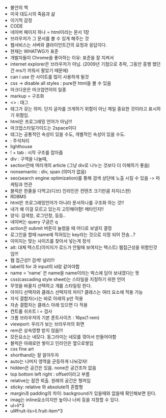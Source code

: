 - 불안의 책 
- 미국 대도시의 죽음과 삶 
- 이기적 감정 
- CODE
- 네이버 페이지 하나 = html이라는 문서 1장  
- 브라우저가 그 문서를 볼 수 있게 해주는 것 
- 웹서비스는 서버와 클라이언트간의 요청과 응답이다. 
- 현재는 WHATWG가 표준 
- 개발자들이 Chrome을 좋아하는 이유: 표준을 잘 지켜서 
- internet explorer은 브라우저가 아님. (2009년 기점으로 추락, 그동안 흥행 했던건 ms가 끼워서 팔았기 때문에)
- can i use 란 사이트를 많이 사용하게 될것 
- css -> disable all styles : pure한 html을 볼 수 있음 
- 마크다운은 마크업언어의 일종 
- markup = 구조화 
- <> : 태그 
- 태그가 갖는 의미. 단지 글자를 크게하기 위함이 아닌 제일 중요한 것이라고 표시하기 위함임. 
- html은 프로그래밍 언어가 아님!!! 
- 마크업스타일가이드는 2space이다 
- 태그는 공통적인 속성이 있을 수도, 개별적인 속성이 있을 수도. 
- <!----> : 주석처리 
- lighthouse 
- ! + tab : 시작 구조를 잡아줌 
- div : 구역을 나눌때, 
- section안에 여러개의 article (그냥 div로 나누는 것보다 더 이해하기 좋음)
- nonsemantic : div, span (의미가 없음)
- seo(search engine optimization)를 통해 검색 상단에 노출 시킬 수 있음 -> 마케팅과 연관 
- 블럭은 한줄을 다먹고(디브) 인라인은 컨텐츠 크기만큼 차지(스판) 
- RDBMS
- html은 프로그래밍언어가 아니라 문서하나를 구조화 하는 것!! 
- 내가 왜 이걸 모르고 있는지 고민해야함! 메타인지!! 
- 양식: 검색창, 로그인창, 등등.. 
- 네이버는 query 구글은 q 
- action은 submit 버튼이 눌렸을 때 어디로 보낼지 결정 
- 로그인을 할때 name에 적혀있는 key라는 것으로 지정 되어 전송...? 
- 이미지는 맞는 사이즈를 찾아서 넣는게 정석
- alt: 대체 텍스트(이미지가 로드가 안될때 보여지는 텍스트) 웹접근성을 위함인것임!!!
- 웹 접근성!! 검색! 널리!!!
- label의 for 과 input의 id랑 같아야함 
- name = 'name' 은 name을 name이라는 박스에 담아 보내겠다는 뜻
- css(cascading style sheet)는 스타일을 지정하기 위한 언어
- 무엇을 바꿀지 선택하고 걔를 스타일링 한다. 
- 아이디 선택자와 클래스 선택자의 차이? 클래스는 여러 요소에 적용 가능 
- 자식 결합자(>)는 바로 아래의 p만 적용 
- 자손 결합자는 클래스 아래 있으면 다 적용 
- 컨트롤 쉬프트 i = 검사 
- 크롬 브라우저의 기본 폰트사이즈 : 16px(1 rem)
- viewport: 우리가 보는 브라우저의 화면 
- rem은 상속영향 받지 않음!!! 
- 모든요소는 네모다. 동그라미는 네모를 깎아서 만들어야함 
- 블럭은 아래로만 쌓이고 인라인은 옆으로쌓임 
- css fine art 
- shorthand는 잘 알아두자 
- auto는 나머지 영역을 균등하게 나눠갖자! 
- hidden은 공간은 있음. none은 공간조차 없음 
- top bottom left right : offset이라고 부름 
- relative는 잠깐 외출. 원래의 공간은 형꺼임
- sticky: relative 와 absolute의 혼합형 
- margin과 padding의 차이: background가 있을때와 없을때 확인해보면 된다. 
- imag는 inline요소이지만 높이나 너비 등을 지정할 수 있다.
- ul>li*3 
- ul#fruit-lis>li.fruit-item*3